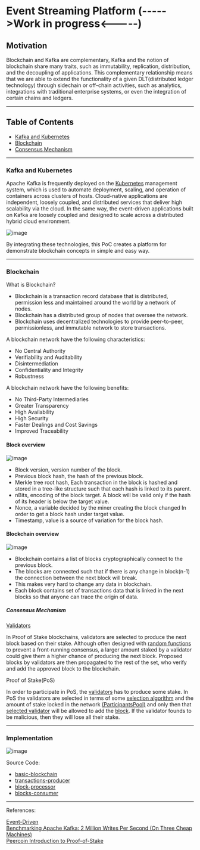 # Event Streaming Platform (----->Work in progress<-----)

## Motivation

Blockchain and Kafka are complementary, Kafka and the notion of blockchain share many traits, such as immutability, replication, distribution, and the decoupling of applications. This complementary relationship means that we are able to extend the functionality of a given DLT(distributed ledger technology) through sidechain or off-chain activities, such as analytics, integrations with traditional enterprise systems, or even the integration of certain chains and ledgers. 
 
<hr>

## Table of Contents<br>
<ul>
<li><a href="https://github.com/gcp-development/event-streaming-platform/blob/main/README.md#proof-of-conceptkafka" target="_self">Kafka and Kubernetes</a></li>
<li><a href="https://github.com/gcp-development/event-streaming-platform/blob/main/README.md#blockchain" target="_self">Blockchain</a></li> 
<li><a href="https://github.com/gcp-development/event-streaming-platform#consensus-mechanism" target="_self">Consensus Mechanism</a></li>
</ul>
<hr>

### Kafka and Kubernetes

Apache Kafka is frequently deployed on the [Kubernetes](https://kubernetes.io/) management system, which is used to automate deployment, scaling, and operation of containers across clusters of hosts. Cloud-native applications are independent, loosely coupled, and distributed services that deliver high scalability via the cloud. In the same way, the event-driven applications built on Kafka are loosely coupled and designed to scale across a distributed hybrid cloud environment.

![image](https://user-images.githubusercontent.com/76512851/205594178-5de3849d-9e34-4920-ba2b-4e2326469168.png)

By integrating these technologies, this PoC creates a platform for demonstrate blockchain concepts in simple and easy way.

<hr>

### Blockchain

What is Blockchain?
<ul>
 <li>Blockchain is a transaction record database that is distributed, permission less and maintained around the world by a
network of nodes.</li>
 <li>Blockchain has a distributed group of nodes that oversee the network.</li>
 <li>Blockchain uses decentralized technologies to provide peer-to-peer, permissionless, and immutable network to store
transactions.</li>
</ul>
 
A blockchain network have the following characteristics:
<ul>
 <li>No Central Authority</li>
 <li>Verifiability and Auditability</li>
 <li>Disintermediation</li>
 <li>Confidentiality and Integrity</li>
 <li>Robustness</li>
</ul>

A blockchain network have the following benefits:
<ul>
 <li>No Third-Party Intermediaries</li>
 <li>Greater Transparency</li>
 <li>High Availability</li>
 <li>High Security</li>
 <li>Faster Dealings and Cost Savings</li>
 <li>Improved Traceability</li>
</ul>

#### Block overview

![image](https://user-images.githubusercontent.com/76512851/206841362-e0757f53-a059-4790-a5f3-2d154e04fe34.png)

<ul>
 <li>Block version, version number of the block.</li>
 <li>Previous block hash, the hash of the previous block.</li>
 <li>Merkle tree root hash, Each transaction in the block is
hashed and stored in a tree-like structure such that
  each hash is linked to its parent.</li>
 <li>nBits, encoding of the block target. A block will be
valid only if the hash of its header is below the target
value.</li>
 <li>Nonce, a variable decided by the miner creating the
block changed In order to get a block hash under
target value.</li>
 <li>Timestamp, value is a source of variation for the block
hash.</li>
</ul>

#### Blockchain overview

![image](https://user-images.githubusercontent.com/76512851/206840630-235d178e-b796-456f-8ec7-d85799cff948.png)

<ul>
 <li>Blockchain contains a list of blocks cryptographically connect to the previous block.</li>
 <li>The blocks are connected such that if there is any change in block(n-1) the connection between the next block will
break.</li>
 <li>This makes very hard to change any data in blockchain.</li>
 <li>Each block contains set of transactions data that is linked in the next blocks so that anyone can trace the origin of data.</li>
</ul>

##### Consensus Mechanism

[Validators](https://github.com/gcp-development/event-streaming-platform/blob/main/basic-blockchain/src/main/java/org/blockchain/Validator.java)

In Proof of Stake blockchains, validators are selected to produce the next block based on their stake. Although often designed with [random functions](https://github.com/gcp-development/event-streaming-platform/blob/main/basic-blockchain/src/main/java/org/blockchain/ParticipantsPool.java#L53) to prevent a front-running consensus, a larger amount staked by a validator could give them a higher chance of producing the next block. Proposed blocks by validators are then propagated to the rest of the set, who verify and add the approved block to the blockchain. 

Proof of Stake(PoS)

In order to participate in PoS, the [validators](https://github.com/gcp-development/event-streaming-platform/blob/main/basic-blockchain/src/main/java/org/blockchain/Validator.java) has to produce some stake. In PoS the validators are selected in terms of some [selection algorithm](https://github.com/gcp-development/event-streaming-platform/blob/main/basic-blockchain/src/main/java/org/blockchain/ParticipantsPool.java#L53) and the amount of stake locked in the network [(ParticipantsPool)](https://github.com/gcp-development/event-streaming-platform/blob/main/basic-blockchain/src/main/java/org/blockchain/ParticipantsPool.java) and only then that [selected validator](https://github.com/gcp-development/event-streaming-platform/blob/main/basic-blockchain/src/main/java/org/blockchain/ParticipantsPool.java#L53) will be allowed to add the [block](https://github.com/gcp-development/event-streaming-platform/blob/main/basic-blockchain/src/main/java/org/blockchain/Block.java). If the validator founds to be malicious, then they will lose all their stake.

<hr>

### Implementation

![image](https://user-images.githubusercontent.com/76512851/206766875-be6a8c1b-f274-4aa9-8389-78747e4fe1f9.png)

Source Code:
<ul>
 <li><a href="https://github.com/gcp-development/event-streaming-platform/tree/main/basic-blockchain" target="_blank">basic-blockchain</a></li>
 <li><a href="https://github.com/gcp-development/event-streaming-platform/tree/main/transactions-producer" target="_blank">transactions-producer</a></li>
 <li><a href="https://github.com/gcp-development/event-streaming-platform/tree/main/block-processor" target="_blank">block-processor</a></li>
 <li><a href="https://github.com/gcp-development/event-streaming-platform/tree/main/blocks-consumer" target="_blank">blocks-consumer</a></li>
</ul>
 
<hr>
References:<br>

[Event-Driven](https://martinfowler.com/articles/201701-event-driven.html)<br>
[Benchmarking Apache Kafka: 2 Million Writes Per Second (On Three Cheap Machines)](https://engineering.linkedin.com/kafka/benchmarking-apache-kafka-2-million-writes-second-three-cheap-machines)<br>
[Peercoin Introduction to Proof-of-Stake](https://www.peercoin.net/docs/proof-of-stake)<br>
